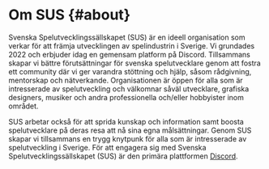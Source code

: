 # Om SUS {#about}

Svenska Spelutvecklingssällskapet (SUS) är en ideell organisation som verkar för att främja utvecklingen av spelindustrin i Sverige. Vi grundades 2022 och erbjuder idag en gemensam platform på Discord. Tillsammans skapar vi bättre förutsättningar för svenska spelutvecklare genom att fostra ett community där vi ger varandra stöttning och hjälp, såsom rådgivning, mentorskap och nätverkande. Organisationen är öppen för alla som är intresserade av spelutveckling och välkomnar såväl utvecklare, grafiska designers, musiker och andra professionella och/eller hobbyister inom området.

SUS arbetar också för att sprida kunskap och information samt boosta spelutvecklare på deras resa att nå sina egna målsättningar. Genom SUS skapar vi tillsammans en trygg knytpunk för alla som är intresserade av spelutveckling i Sverige. För att engagera sig med Svenska Spelutvecklingssällskapet (SUS) är den primära plattformen [Discord](https://discord.gg/XMqjNavz2m).
